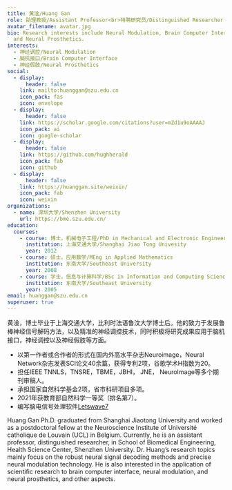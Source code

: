 ```yaml
---
title: 黄淦/Huang Gan
role: 助理教授/Assistant Professor<br>特聘研究员/Distinguished Researcher
avatar_filename: avatar.jpg
bio: Research interests include Neural Modulation, Brain Computer Interface
  and Neural Prosthetics.
interests:
  - 神经调控/Neural Modulation
  - 脑机接口/Brain Computer Interface
  - 神经假肢/Neural Prosthetics
social:
  - display:
      header: false
    link: mailto:huanggan@szu.edu.cn
    icon_pack: fas
    icon: envelope
  - display:
      header: false
    link: https://scholar.google.com/citations?user=mZd1u9oAAAAJ
    icon_pack: ai
    icon: google-scholar
  - display:
      header: false
    link: https://github.com/hughherald
    icon_pack: fab
    icon: github
  - display:
      header: false
    link: https://huanggan.site/weixin/
    icon_pack: fab
    icon: weixin
organizations:
  - name: 深圳大学/Shenzhen University
    url: https://bme.szu.edu.cn/
education:
  courses:
    - course: 博士，机械电子工程/PhD in Mechanical and Electronic Engineering
      institution: 上海交通大学/Shanghai Jiao Tong Univesity
      year: 2012
    - course: 硕士，应用数学/MEng in Applied Mathematics
      institution: 东南大学/Southeast University
      year: 2008
    - course: 学士，信息与计算科学/BSc in Information and Computing Science
      institution: 东南大学/Southeast University
      year: 2005
email: huanggan@szu.edu.cn
superuser: true
---
```

黄淦，博士毕业于上海交通大学，比利时法语鲁汶大学博士后。他的致力于发展鲁棒神经信号解码方法，以及精准的神经调控技术，同时积极将研究成果应用于脑机接口，神经调控以及神经假肢等方面。<br>
- 以第一作者或合作者的形式在国内外高水平杂志Neuroimage，Neural Network杂志发表SCI论文40余篇，获得专利2项，谷歌学术H指数为20。<br>
- 担任IEEE TNNLS，TNSRE，TBME，JBHI， JNE， NeuroImage等多个期刊审稿人。<br>
- 承担国家自然科学基金2项，省市科研项目多项。<br>
- 2021年获教育部自然科学一等奖（排名第7）。<br>
- 编写脑电信号处理软件[Letswave7](https://letswave.cn/)

Huang Gan Ph.D. graduated from Shanghai Jiaotong University and worked as a postdoctoral fellow at the Neuroscience Institute of Université catholique de Louvain (UCL) in Belgium. Currently, he is an assistant professor, distinguished researcher, in School of Biomedical Engineering, Health Science Center, Shenzhen University. Dr. Huang’s research topics mainly focus on the robust neural signal decoding methods and precise neural modulation technology. He is also interested in the application of scientific research to brain computer interface, neural modulation, and neural prosthetics, and other aspects. 

<!--{{< icon name="download" pack="fas" >}} Download my {{< staticref "media/demo_resume.pdf" "newtab" >}}resumé{{< /staticref >}}.-->